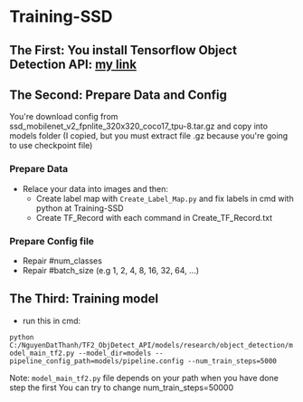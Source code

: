 # Training-SSD

## The First: You install Tensorflow Object Detection API: [my link](https://github.com/ThanhNguyenDat/Install-Tensorflow-Object-Detection-API)

## The Second: Prepare Data and Config
You're download config from ssd_mobilenet_v2_fpnlite_320x320_coco17_tpu-8.tar.gz and copy into models folder (I copied, but you must extract file .gz because you're going to use checkpoint file)
### Prepare Data
- Relace your data into images and then:
  - Create label map with `Create_Label_Map.py` and fix labels in cmd with python at Training-SSD
  - Create TF_Record with each command in Create_TF_Record.txt
### Prepare Config file
- Repair #num_classes
- Repair #batch_size (e.g 1, 2, 4, 8, 16, 32, 64, ...)
## The Third: Training model
- run this in cmd: 

`python C:/NguyenDatThanh/TF2_ObjDetect_API/models/research/object_detection/model_main_tf2.py --model_dir=models --pipeline_config_path=models/pipeline.config --num_train_steps=5000`

Note: `model_main_tf2.py` file depends on your path when you have done step the first
You can try to change num_train_steps=50000
